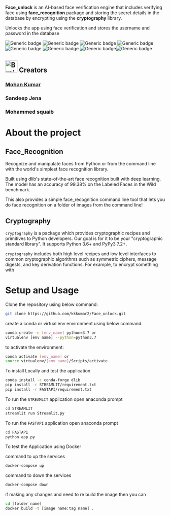 **Face_unlock** is an AI-based face verification engine that includes verifying face using **face_recognition** package and storing the secret details in the database by encrypting using the **cryptography** library.

Unlocks the app using face verification and stores the username and password in the database

![Generic badge](https://img.shields.io/badge/AI-Advance-green.svg) ![Generic badge](https://img.shields.io/badge/Python-3.6|3.7-blue.svg) ![Generic badge](https://img.shields.io/badge/pip-v3-red.svg) ![Generic badge](https://img.shields.io/badge/mongodb-python-latest.svg) ![Generic badge](https://img.shields.io/badge/fastapi-latest-green.svg) ![Generic badge](https://img.shields.io/badge/streamlite-latest-green.svg) ![Generic badge](https://img.shields.io/badge/opencv-python-latest.svg)![Generic badge](https://img.shields.io/badge/cryptography-python-latest.svg)


<h2><img src="https://cdn2.iconfinder.com/data/icons/artificial-intelligence-6/64/ArtificialIntelligence9-512.png" alt="Brain+Machine" height="38" width="38"> Creators </h2>

### [Mohan Kumar](https://github.com/kkkumar2?tab=repositories)

### Sandeep Jena

### Mohammed squaib

# About the project

## Face_Recognition
Recognize and manipulate faces from Python or from the command line with the world's simplest face recognition library.

Built using dlib's state-of-the-art face recognition built with deep learning. The model has an accuracy of 99.38% on the Labeled Faces in the Wild benchmark.

This also provides a simple face_recognition command line tool that lets you do face recognition on a folder of images from the command line!

## Cryptography
``cryptography`` is a package which provides cryptographic recipes and
primitives to Python developers.  Our goal is for it to be your "cryptographic
standard library". It supports Python 3.6+ and PyPy3 7.2+.

``cryptography`` includes both high level recipes and low level interfaces to
common cryptographic algorithms such as symmetric ciphers, message digests, and
key derivation functions. For example, to encrypt something with


# Setup and Usage

Clone the repository using below command:
```bash
git clone https://github.com/kkkumar2/Face_unlock.git
```
create a conda or virtual env environment using below command:
```bash
conda create -n [env_name] python=3.7 or
virtualenv [env name] --python=python3.7
```

to activate the environment:
```bash
conda activate [env_name] or
source virtualenv/[env_name]/Scripts/activate
```

To install Locally and test the application

```bash
conda install -c conda-forge dlib  
pip install -r STREAMLIT/requirement.txt
pip install -r FASTAPI/requirement.txt
```
To run the ``STREAMLIT`` application open anaconda prompt
```bash
cd STREAMLIT 
streamlit run Streamlit.py
```

To run the ``FASTAPI`` application open anaconda prompt
```bash
cd FASTAPI 
python app.py
```

To test the Application using Docker

command to up the services
```bash
docker-compose up
```

command to down the services
```bash
docker-compose down
```

if making any changes and need to re build the image then you can
```bash
cd [folder name]
docker build -t [image name:tag name] .
```


